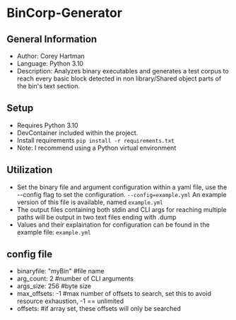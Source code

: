 # BinCorp-Generator

## General Information
- Author: Corey Hartman
- Language: Python 3.10
- Description: Analyzes binary executables and generates a test corpus to reach every basic block detected in non library/Shared object parts of the bin's text section.

## Setup
- Requires Python 3.10
- DevContainer included within the project.
- Install requirements ```pip install -r requirements.txt```
- Note: I recommend using a Python virtual environment

## Utilization
- Set the binary file and argument configuration within a yaml file, use the --config flag to set the configuration. ```--config=example.yml``` An example version of this file is available, named ```example.yml```
- The output files containing both stdin and CLI args for reaching multiple paths will be output in two text files ending with .dump
- Values and their explaination for configuration can be found in the example file: ```example.yml```

## config file
- binaryfile: "myBin" #file name
- arg_count: 2 #number of CLI arguments
- args_size: 256 #byte size
- max_offsets: -1 #max number of offsets to search, set this to avoid resource exhaustion, -1 == unlimited
- offsets: #if array set, these offsets will only be searched


